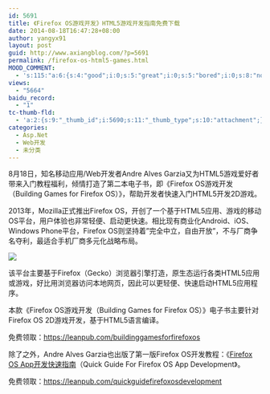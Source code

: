 ```yaml
---
id: 5691
title: 《Firefox OS游戏开发》HTML5游戏开发指南免费下载
date: 2014-08-18T16:47:28+08:00
author: yangyx91
layout: post
guid: http://www.axiangblog.com/?p=5691
permalink: /firefox-os-html5-games.html
MOOD_COMMENT:
  - 's:115:"a:6:{s:4:"good";i:0;s:5:"great";i:0;s:5:"bored";i:0;s:8:"nonsense";i:0;s:13:"notunderstand";i:0;s:7:"passing";i:0;}";'
views:
  - "5664"
baidu_record:
  - "1"
tc-thumb-fld:
  - 'a:2:{s:9:"_thumb_id";i:5690;s:11:"_thumb_type";s:10:"attachment";}'
categories:
  - Asp.Net
  - Web开发
  - 未分类
---
```

8月18日，知名移动应用/Web开发者Andre Alves Garzia又为HTML5游戏爱好者带来入门教程福利，倾情打造了第二本电子书，即《Firefox OS游戏开发（Building Games for Firefox OS）》，帮助开发者快速入门HTML5开发2D游戏。 

2013年，Mozilla正式推出Firefox OS，开创了一个基于HTML5应用、游戏的移动OS平台，用户体验也非常轻便、启动更快速。相比现有商业化Android、iOS、Windows Phone平台，Firefox OS则坚持着&#8221;完全中立，自由开放&#8221;，不与厂商争名夺利，最适合手机厂商多元化战略布局。 

![](http://www.axiangblog.com/wp-content/uploads/2014/08/081814_0847_FirefoxOS1.jpg) 

该平台主要基于Firefox（Gecko）浏览器引擎打造，原生态运行各类HTML5应用或游戏，好比用浏览器访问本地网页，因此可以更轻便、快速启动HTML5应用程序。 

本款《Firefox OS游戏开发（Building Games for Firefox OS）》电子书主要针对Firefox OS 2D游戏开发，基于HTML5语言编译。 

免费领取：<a href="https://leanpub.com/buildinggamesforfirefoxos" target="_blank"  rel="nofollow" >https://leanpub.com/buildinggamesforfirefoxos</a> 

除了之外，Andre Alves Garzia也出版了第一版Firefox OS开发教程：《<a href="http://www.axiangblog.com/firefox-os-app-ebook.html" target="_blank"  rel="nofollow" >Firefox OS App开发快速指南</a>（Quick Guide For Firefox OS App Development》。 

免费领取：<a href="https://leanpub.com/quickguidefirefoxosdevelopment" target="_blank"  rel="nofollow" >https://leanpub.com/quickguidefirefoxosdevelopment</a>
